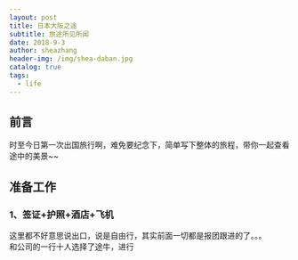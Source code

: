 ```yaml
---
layout: post
title: 日本大阪之途
subtitle: 旅途所见所闻
date: 2018-9-3
author: sheazhang
header-img: /img/shea-daban.jpg
catalog: true
tags:
  - life
---
```


## 前言

时至今日第一次出国旅行啊，难免要纪念下，简单写下整体的旅程，带你一起查看途中的美景~~

## 准备工作

### 1、签证+护照+酒店+飞机

这里都不好意思说出口，说是自由行，其实前面一切都是报团跟进的了。。。  
和公司的一行十人选择了途牛，进行







